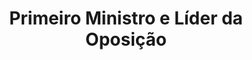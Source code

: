 ---
title: "Primeiro Ministro e Líder da Oposição"
lang: "Portuguese"
year: "2023"
links: ['U5u_I0JZTj8']
slides: ""
authors: ['Ary Ferreira da Cunha']
tags: ['Debate']
layout: "workshop"
categories: ["workshops"]
---
